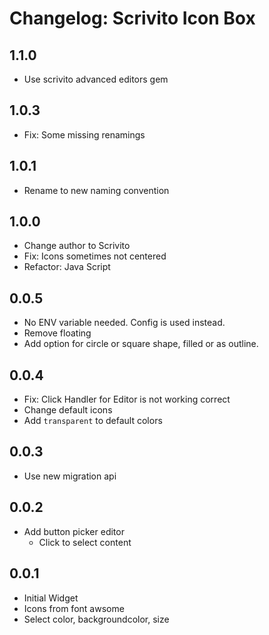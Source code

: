# Changelog: Scrivito Icon Box

## 1.1.0

* Use scrivito advanced editors gem

## 1.0.3

* Fix: Some missing renamings

## 1.0.1

* Rename to new naming convention

## 1.0.0

* Change author to Scrivito
* Fix: Icons sometimes not centered
* Refactor: Java Script

## 0.0.5

* No ENV variable needed. Config is used instead.
* Remove floating
* Add option for circle or square shape, filled or as outline.

## 0.0.4

* Fix: Click Handler for Editor is not working correct
* Change default icons
* Add `transparent` to default colors

## 0.0.3

* Use new migration api

## 0.0.2

* Add button picker editor
  * Click to select content

## 0.0.1

* Initial Widget
* Icons from font awsome
* Select color, backgroundcolor, size